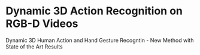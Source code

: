# Dynamic 3D Action Recognition on RGB-D Videos
Dynamic 3D Human Action and Hand Gesture Recogntin - New Method with State of the Art Results
